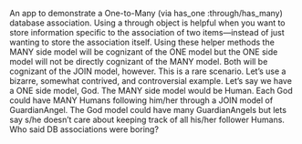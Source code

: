 An app to demonstrate a One-to-Many (via has_one :through/has_many) database association.  Using a through object is helpful when you want to store information specific to the association of two items—instead of just wanting to store the association itself. Using these helper methods the MANY side model will be cognizant of the ONE model but the ONE side model will not be directly cognizant of the MANY model. Both will be cognizant of the JOIN model, however. This is a rare scenario. Let’s use a bizarre, somewhat contrived, and controversial example. Let’s say we have a ONE side model, God. The MANY side model would be Human. Each God could have MANY Humans following him/her through a JOIN model of GuardianAngel. The God model could have many GuardianAngels but lets say s/he doesn’t care about keeping track of all his/her follower Humans. Who said DB associations were boring?

